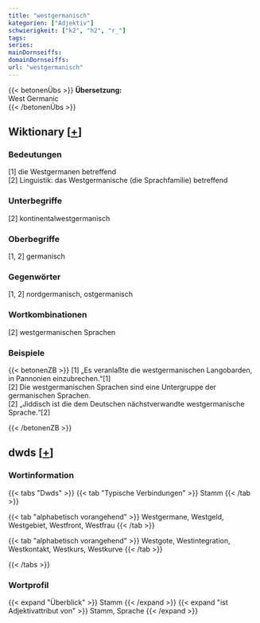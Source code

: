 ```yaml
---
title: "westgermanisch"
kategorien: ["Adjektiv"]
schwierigkeit: ["k2", "h2", "r_"]
tags:
series:
mainDornseiffs:
domainDornseiffs:
url: "westgermanisch"
---
```


{{< betonenÜbs >}}
**Übersetzung:**  
West Germanic  
{{< /betonenÜbs >}}

## Wiktionary [[+](https://de.wiktionary.org/wiki/westgermanisch)]

### Bedeutungen
[1] die Westgermanen betreffend  
[2] Linguistik: das Westgermanische (die Sprachfamilie) betreffend  

### Unterbegriffe
[2] kontinentalwestgermanisch  

### Oberbegriffe
[1, 2] germanisch  

### Gegenwörter
[1, 2] nordgermanisch, ostgermanisch  

### Wortkombinationen
[2] westgermanischen Sprachen  

### Beispiele
{{< betonenZB >}}
[1] „Es veranlaßte die westgermanischen Langobarden, in Pannonien einzubrechen.“[1]  
[2] Die westgermanischen Sprachen sind eine Untergruppe der germanischen Sprachen.  
[2] „Jiddisch ist die dem Deutschen nächstverwandte westgermanische Sprache.“[2]  

{{< /betonenZB >}}


## dwds [[+](https://www.dwds.de/wb/westgermanisch)]

### Wortinformation
{{< tabs "Dwds" >}}
{{< tab "Typische Verbindungen" >}}
Stamm
{{< /tab >}}

{{< tab "alphabetisch vorangehend" >}}
Westgermane, Westgeld, Westgebiet, Westfront, Westfrau
{{< /tab >}}

{{< tab "alphabetisch vorangehend" >}}
Westgote, Westintegration, Westkontakt, Westkurs, Westkurve
{{< /tab >}}

{{< /tabs >}}

### Wortprofil
{{< expand "Überblick" >}} Stamm {{< /expand >}}
{{< expand "ist Adjektivattribut von" >}} Stamm, Sprache {{< /expand >}}

